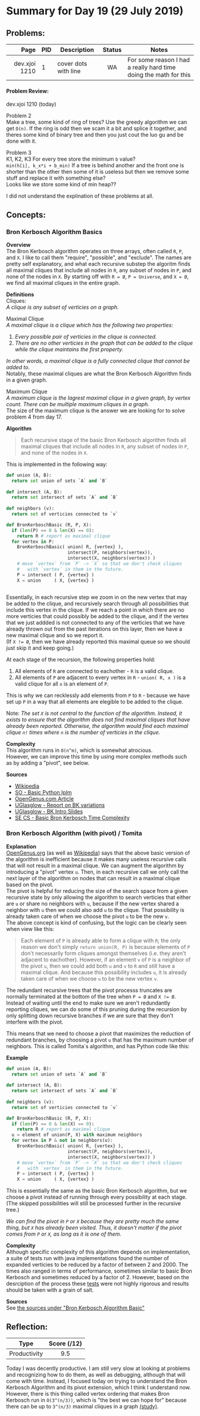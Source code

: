 # Summary for Day 19 (29 July 2019)

## Problems:
|  Page  |  PID  |  Description  |  Status  | Notes |
|-------:|-------|---------------|:--------:|-------|
  dev.xjoi 1210 | 1 | cover dots with line | WA | For some reason I had a really hard time doing the math for this

#### Problem Review:
dev.xjoi 1210 (today)

Problem 2  
Make a tree, some kind of ring of trees? Use the greedy algorithm we can get `O(n)`.
If the ring is odd then we scam it a bit and splice it together, and theres some kind of binary tree and then you just cout the luo gu and be done with it.

Problem 3  
K1, K2, K3
For every tree store the minimum `b` value?  
`min(h[i], k_x*i + b_min)`
If a tree is behind another and the front one is shorter than the other then some of it is useless but then we remove some stuff and replace it with something else?  
Looks like we store some kind of min heap??

I did not understand the explination of these problems at all. 
## Concepts:
### Bron Kerbosch Algorithm Basics
**Overview**  
The Bron Kerbosch algorithm operates on three arrays, often called `R`, `P`, and `X`. I like to call them "require", "possible", and "exclude". The names are pretty self explanatory, and what each recursive substep the algoritm finds all maximal cliques that include all nodes in `R`, any subset of nodes in `P`, and none of the nodes in `X`. By starting off with `R = Ø`, `P = Universe`, and `X = Ø`, we find all maximal cliques in the entire graph.

**Definitions**  
Cliques:  
_A clique is any subset of verticies on a graph._

Maximal Clique  
_A maximal clique is a clique which has the following two properties:_  
1. _Every possible pair of verticies in the clique is connected._  
1. _There are no other verticies in the graph that can be added to the clique while the clique maintains the first property._  

_In other words, a maximal clique is a fully connected clique that cannot be added to._  
Notably, these maximal cliques are what the Bron Kerbosch Algorithm finds in a given graph.

Maximum Clique  
_A maximum clique is the lagrest maximal clique in a given graph, by vertex count. There can be multiple maximum cliques in a graph._  
The size of the maximum clique is the answer we are looking for to solve problem 4 from day 17.

**Algorithm**
> Each recursive stage of the basic Bron Kerbosch algorithm finds all maximal cliques that include all nodes in `R`, any subset of nodes in `P`, and none of the nodes in `X`.  

This is implemented in the following way:
```python
def union (A, B):
  return set union of sets `A` and `B`
  
def intersect (A, B):
  return set intersect of sets `A` and `B`
  
def neighbors (v):
  return set of verticies connected to `v`

def BronKerboschBasic (R, P, X):
  if (len(P) == 0 & len(X) == 0):
    return R # report as maximal clique
  for vertex in P:
    BronKerboschBasic( union( R, {vertex} ),
                       intersect(P, neighbors(vertex)),
                       intersect(X, neighbors(vertex)) )
    # move `vertex` from `P` -> `X` so that we don't check cliques 
    #   with `vertex` in them in the future.
    P = intersect ( P, {vertex} )
    X = union     ( X, {vertex} )
    
```

Essentially, in each recursive step we zoom in on the new vertex that may be added to the clique, and recursively search through all possibilities that include this vertex in the clique. If we reach a point in which there are no more verticies that could possibly be added to the clique, and if the vertex that we just addded is not connected to any of the verticies that we have already thrown out from the past iterations on this layer, then we have a new maximal clique and so we report it.  
(If `X != Ø`, then we have already reported this maximal queue so we should just skip it and keep going.)

At each stage of the recursion, the following properties hold:
1. All elements of `R` are connected to eachother - `R` is a valid clique.
2. All elements of `P` are adjacent to every vertex in `R` - `union( R, x )` is a valid clique for all `x` is an element of `P`.

This is why we can recklessly add elements  from `P` to `R` - because we have set up `P` in a way that all elements are elegible to be added to the clique.

Note: _The set `X` is not central to the function of the algorithm. Instead, it exists to ensure that the algorithm does not find maximal cliques that have already been reported. Otherwise, the algorithm would find each maximal clique `n!` times where `n` is the number of verticies in the clique._

**Complexity**  
This algorithm runs in `O(n^m)`, which is somewhat atrocious.  
However, we can improve this time by using more complex methods such as by adding a "pivot", see below.

**Sources<a name="bkbasic-sources"></a>**
- [Wikipedia](https://en.wikipedia.org/wiki/Bron%E2%80%93Kerbosch_algorithm)
- [SO - Basic Python Iplm](https://stackoverflow.com/questions/13904636/implementing-bron-kerbosch-algorithm-in-python)
- [OpenGenus.com Article](https://iq.opengenus.org/bron-kerbosch-algorithm/)
- [UGlasglow - Report on BK variations](http://www.dcs.gla.ac.uk/~pat/jchoco/clique/enumeration/report.pdf)
- [UGlasglow - BK Intro Slides](http://www.dcs.gla.ac.uk/~pat/jchoco/clique/enumeration/papers/bronKerbosch.pdf)
- [SE CS - Basic Bron Kerbosch Time Complexity](https://cs.stackexchange.com/questions/68060/what-is-the-time-complexity-of-the-classic-bron-kerbosch-algorithm-for-finding-c "What is the time complexity of the classic Bron-Kerbosch algorithm for finding cliques?")

### Bron Kerbosch Algorithm (with pivot) / Tomita
**Explanation**  
[OpenGenus.org](https://iq.opengenus.org/bron-kerbosch-algorithm) (as well as [Wikipedia](https://en.wikipedia.org/wiki/Bron%E2%80%93Kerbosch_algorithm)) says that the above basic version of the algorithm is inefficient because it makes many useless recursive calls that will not result in a maximal clique. We can augment the algorithm by introducing a "pivot" vertex `u`. Then, in each recursive call we only call the next layer of the algorithm on nodes that can result in a maximal clique based on the pivot.  
The pivot is helpful for reducing the size of the search space from a given recursive state by only allowing the algorithm to search verticies that either are `u` or share no neighbors with `u`, because if the new vertex shared a neighbor with `u` then we could also add `u` to the clique. That possibility is already taken care of when we choose the pivot `u` to be the new `v`.   
The above concept is kind of confusing, but the logic can be clearly seen when view like this:  
> Each element of `P` is already able to form a clique with `R`; the only reason we don't simply `return union(R, P)` is because elements of `P` don't necessarily form cliques amongst themselves (i.e. they aren't adjacent to eachother). However, if an element `v` of `P` is a neighbor of the pivot `u`, then we could add both `u` and `v` to `R` and still have a maximal clique. And because this possibility includes `u`, it is already taken care of when we choose `u` to be the new vertex `v`.

The redundant recursive trees that the pivot processs truncates are normally terminated at the bottom of the tree when `P = Ø` and `X != Ø`. Instead of waiting until the end to make sure we aren't redundantly reporting cliques, we can do some of this pruning during the recursion by only splitting down recursive branches if we are sure that they don't interfere with the pivot.

This means that we need to choose a pivot that maximizes the reduction of redundant branches, by choosing a pivot `u` that has the maximum number of neighbors. This is called Tomita`s algorithm, and has Python code like this:

**Example**
```python
def union (A, B):
  return set union of sets `A` and `B`
  
def intersect (A, B):
  return set intersect of sets `A` and `B`
  
def neighbors (v):
  return set of verticies connected to `v`

def BronKerboschBasic (R, P, X):
  if (len(P) == 0 & len(X) == 0):
    return R # report as maximal clique
  u = element of union(P, X) with maximum neighbors
  for vertex in P & not in neighbors(u):
    BronKerboschBasic( union( R, {vertex} ),
                       intersect(P, neighbors(vertex)),
                       intersect(X, neighbors(vertex)) )
    # move `vertex` from `P` -> `X` so that we don't check cliques 
    #   with `vertex` in them in the future.
    P = intersect ( P, {vertex} )
    X = union     ( X, {vertex} )
```
This is essentially the same as the basic Bron Kerbosch algorithm, but we choose a pivot instead of running through every possibility at each stage. (The skipped possibilities will still be processed further in the recursive tree.) 

_We can find the pivot in `P` or `X` because they are pretty much the same thing, but `X` has already been visited. Thus, it doesn't matter if the pivot comes from `P` or `X`, as long as it is one of them._

**Complexity**  
Although specific complexity of this algorithm depends on implementation, a suite of tests run with java implementations found the number of expanded verticies to be reduced by a factor of between 2 and 2000. The times also ranged in terms of performance, sometimes similar to basic Bron Kerbosch and sometimes reduced by a factor of 2. However, based on the desrciption of the process these [tests](http://www.dcs.gla.ac.uk/~pat/jchoco/clique/enumeration/report.pdf "Review of the Bron-Kerbosch algorithm and variations by Alessio Conte") were not highly rigorous and results should be taken with a grain of salt.

**Sources**  
See [the sources under "Bron Kerbosch Algorithm Basic"](#bkbasic-sources)

## Reflection:
|  Type  |  Score (/12)  |
|--------|:-------------:|
Productivity | 9.5

Today I was decently productive. I am still very slow at looking at problems and recognizing how to do them, as well as debugging, although that will come with time. Instead, I focused today on trying to understand the Bron Kerbosch Algorithm and its pivot extension, which I think I understand now. However, there is this thing called vertex ordering that makes Bron Kerbosch run in `O(3^(n/3))`, which is "the best we can hope for" because there can be up to `3^(n/3)` maximal cliques in a graph [(study)](https://snap.stanford.edu/class/cs224w-2010/readings/tomita06cliques.pdf "University of Electro Communications, Tokyo - Experiments and Complexity Analysis for Maximal Cliques").
